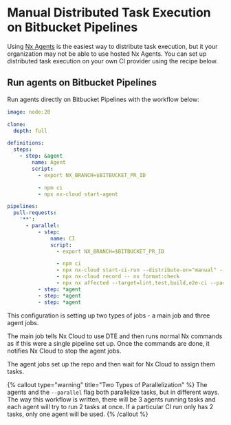 # Manual Distributed Task Execution on Bitbucket Pipelines

Using [Nx Agents](/ci/features/distribute-task-execution) is the easiest way to distribute task execution, but it your organization may not be able to use hosted Nx Agents. You can set up distributed task execution on your own CI provider using the recipe below.

## Run agents on Bitbucket Pipelines

Run agents directly on Bitbucket Pipelines with the workflow below:

```yaml {% fileName="bitbucket-pipelines.yml" %}
image: node:20

clone:
  depth: full

definitions:
  steps:
    - step: &agent
        name: Agent
        script:
          - export NX_BRANCH=$BITBUCKET_PR_ID

          - npm ci
          - npx nx-cloud start-agent

pipelines:
  pull-requests:
    '**':
      - parallel:
          - step:
              name: CI
              script:
                - export NX_BRANCH=$BITBUCKET_PR_ID

                - npm ci
                - npx nx-cloud start-ci-run --distribute-on="manual" --stop-agents-after="e2e-ci"
                - npx nx-cloud record -- nx format:check
                - npx nx affected --target=lint,test,build,e2e-ci --parallel=2
          - step: *agent
          - step: *agent
          - step: *agent
```

This configuration is setting up two types of jobs - a main job and three agent jobs.

The main job tells Nx Cloud to use DTE and then runs normal Nx commands as if this were a single pipeline set up. Once the commands are done, it notifies Nx Cloud to stop the agent jobs.

The agent jobs set up the repo and then wait for Nx Cloud to assign them tasks.

{% callout type="warning" title="Two Types of Parallelization" %}
The agents and the `--parallel` flag both parallelize tasks, but in different ways. The way this workflow is written, there will be 3 agents running tasks and each agent will try to run 2 tasks at once. If a particular CI run only has 2 tasks, only one agent will be used.
{% /callout %}
